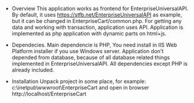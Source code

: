* Overview
  This application works as frontend for EnterpriseUniversalAPI. 
  By default, it uses https://stfb.net/EnterpriseUniversalAPI as example, but it can be changed in EnterpriseCart/common.php.
  For getting any data and working with transaction, application uses API.
  Application is implemented as php application with dynamic parts on html+js.
 
* Dependecies.
  Main dependencie is PHP, You need install in IIS Web Platform installer if you use Windows server.
  Application don't depended from database, because of all database related things implemented in EnterpriseUniversalAPI.
  All dependencies except PHP is already included.
  
* Installation
  Unpack project in some place, for example: c:\\inetpub\wwwroot\EnterpriseCart
  and open in browser http://localhost/EnterpriseCart